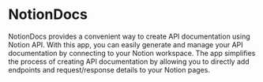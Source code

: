 # NotionDocs
NotionDocs provides a convenient way to create API documentation using Notion API. With this app, you can easily generate and manage your API documentation by connecting to your Notion workspace. The app simplifies the process of creating API documentation by allowing you to directly add endpoints and request/response details to your Notion pages.

